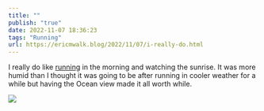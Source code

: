 ```yaml
---
title: ""
publish: "true"
date: 2022-11-07 18:36:23
tags: "Running"
url: https://ericmwalk.blog/2022/11/07/i-really-do.html
---
```


I really do like [running](http://www.strava.com/activities/8081569594) in the morning and watching the sunrise. It was more humid than I thought it was going to be after running in cooler weather for a while but having the Ocean view made it all worth while.


![](https://ericmwalk.blog/uploads/2022/3521a657a9.jpg)